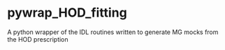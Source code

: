 # pywrap_HOD_fitting
A python wrapper of the IDL routines written to generate MG mocks from the HOD prescription

